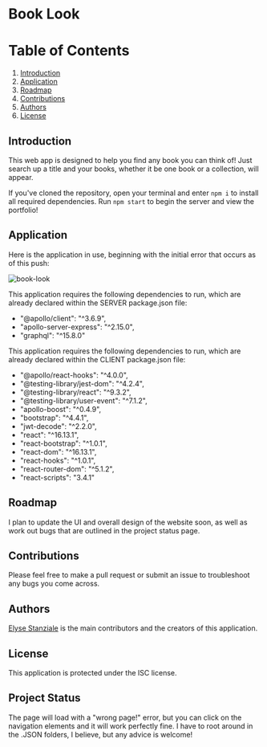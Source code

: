 # Book Look
# Table of Contents
1. [Introduction](#introduction)
2. [Application](#application)
3. [Roadmap](#roadmap)
4. [Contributions](#contributions)
5. [Authors](#authors)
6. [License](#license)


## <a id="introduction">Introduction</a>
This web app is designed to help you find any book you can think of! Just search up a title and your books, whether it be one book or a collection, will appear.

If you've cloned the repository, open your terminal and enter `npm i` to install all required dependencies. Run `npm start` to begin the server and view the portfolio!

## <a id="application">Application</a>
Here is the application in use, beginning with the initial error that occurs as of this push:

![book-look](https://user-images.githubusercontent.com/95983252/179903419-6669b622-4f21-48df-9cb8-51472d1d1d55.gif)

This application requires the following dependencies to run, which are already declared within the SERVER package.json file:

* "@apollo/client": "^3.6.9",
* "apollo-server-express": "^2.15.0",
* "graphql": "^15.8.0"

This application requires the following dependencies to run, which are already declared within the CLIENT package.json file:

* "@apollo/react-hooks": "^4.0.0",
* "@testing-library/jest-dom": "^4.2.4",
* "@testing-library/react": "^9.3.2",
* "@testing-library/user-event": "^7.1.2",
* "apollo-boost": "^0.4.9",
* "bootstrap": "^4.4.1",
* "jwt-decode": "^2.2.0",
* "react": "^16.13.1",
* "react-bootstrap": "^1.0.1",
* "react-dom": "^16.13.1",
* "react-hooks": "^1.0.1",
* "react-router-dom": "^5.1.2",
* "react-scripts": "3.4.1"

## <a id="roadmap">Roadmap</a>
I plan to update the UI and overall design of the website soon, as well as work out bugs that are outlined in the project status page.

## <a id="contributions">Contributions</a>
Please feel free to make a pull request or submit an issue to troubleshoot any bugs you come across.

## <a id="authors">Authors</a>
[Elyse Stanziale](https://github.com/elystanz) is the main contributors and the creators of this application.

## <a id="license">License</a>
This application is protected under the ISC license.

## <a id=#status>Project Status</a>
The page will load with a "wrong page!" error, but you can click on the navigation elements and it will work perfectly fine. I have to root around in the .JSON folders, I believe, but any advice is welcome!

